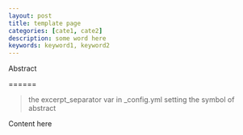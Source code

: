```yaml
---
layout: post
title: template page
categories: [cate1, cate2]
description: some word here
keywords: keyword1, keyword2
---
```


Abstract

======

> the excerpt_separator var in _config.yml setting the symbol of abstract

Content here
